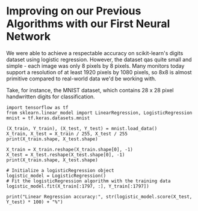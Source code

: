 # Improving on our Previous Algorithms with our First Neural Network
We were able to achieve a respectable accuracy on scikit-learn's digits dataset using logistic regression. However, the dataset qas quite small and simple - each image was only 8 pixels by 8 pixels. Many monitors today support a resolution of at least 1920 pixels by 1080 pixels, so 8x8 is almost primitive compared to real-world data we'd be working with.

Take, for instance, the MNIST dataset, which contains 28 x 28 pixel handwritten digits for classification. 

```
import tensorflow as tf
from sklearn.linear_model import LinearRegression, LogisticRegression
mnist = tf.keras.datasets.mnist

(X_train, Y_train), (X_test, Y_test) = mnist.load_data()
X_train, X_test = X_train / 255, X_test / 255
print(X_train.shape, X_test.shape)

X_train = X_train.reshape(X_train.shape[0], -1)
X_test = X_test.reshape(X_test.shape[0], -1)
print(X_train.shape, X_test.shape)

# Initialize a logisticRegression object
logistic_model = LogisticRegression()
# Fit the logisticRegression algorithm with the training data
logistic_model.fit(X_train[:1797, :], Y_train[:1797])

print("Linear Regression accuracy:", str(logistic_model.score(X_test, Y_test) * 100) + "%")
```
